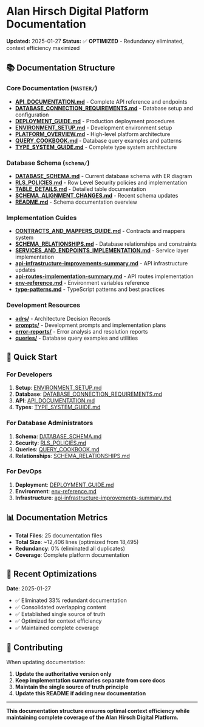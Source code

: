 # Alan Hirsch Digital Platform Documentation

**Updated:** 2025-01-27
**Status:** ✅ **OPTIMIZED** - Redundancy eliminated, context efficiency maximized

## 📚 **Documentation Structure**

### **Core Documentation** (`MASTER/`)

- **[API_DOCUMENTATION.md](MASTER/API_DOCUMENTATION.md)** - Complete API reference and endpoints
- **[DATABASE_CONNECTION_REQUIREMENTS.md](MASTER/DATABASE_CONNECTION_REQUIREMENTS.md)** - Database setup and configuration
- **[DEPLOYMENT_GUIDE.md](MASTER/DEPLOYMENT_GUIDE.md)** - Production deployment procedures
- **[ENVIRONMENT_SETUP.md](MASTER/ENVIRONMENT_SETUP.md)** - Development environment setup
- **[PLATFORM_OVERVIEW.md](MASTER/PLATFORM_OVERVIEW.md)** - High-level platform architecture
- **[QUERY_COOKBOOK.md](MASTER/QUERY_COOKBOOK.md)** - Database query examples and patterns
- **[TYPE_SYSTEM_GUIDE.md](MASTER/TYPE_SYSTEM_GUIDE.md)** - Complete type system architecture

### **Database Schema** (`schema/`)

- **[DATABASE_SCHEMA.md](schema/DATABASE_SCHEMA.md)** - Current database schema with ER diagram
- **[RLS_POLICIES.md](schema/RLS_POLICIES.md)** - Row Level Security policies and implementation
- **[TABLE_DETAILS.md](schema/TABLE_DETAILS.md)** - Detailed table documentation
- **[SCHEMA_ALIGNMENT_CHANGES.md](schema/SCHEMA_ALIGNMENT_CHANGES.md)** - Recent schema updates
- **[README.md](schema/README.md)** - Schema documentation overview

### **Implementation Guides**

- **[CONTRACTS_AND_MAPPERS_GUIDE.md](CONTRACTS_AND_MAPPERS_GUIDE.md)** - Contracts and mappers system
- **[SCHEMA_RELATIONSHIPS.md](SCHEMA_RELATIONSHIPS.md)** - Database relationships and constraints
- **[SERVICES_AND_ENDPOINTS_IMPLEMENTATION.md](SERVICES_AND_ENDPOINTS_IMPLEMENTATION.md)** - Service layer implementation
- **[api-infrastructure-improvements-summary.md](api-infrastructure-improvements-summary.md)** - API infrastructure updates
- **[api-routes-implementation-summary.md](api-routes-implementation-summary.md)** - API routes implementation
- **[env-reference.md](env-reference.md)** - Environment variables reference
- **[type-patterns.md](type-patterns.md)** - TypeScript patterns and best practices

### **Development Resources**

- **[adrs/](adrs/)** - Architecture Decision Records
- **[prompts/](prompts/)** - Development prompts and implementation plans
- **[error-reports/](error-reports/)** - Error analysis and resolution reports
- **[queries/](queries/)** - Database query examples and utilities

## 🎯 **Quick Start**

### **For Developers**

1. **Setup**: [ENVIRONMENT_SETUP.md](MASTER/ENVIRONMENT_SETUP.md)
2. **Database**: [DATABASE_CONNECTION_REQUIREMENTS.md](MASTER/DATABASE_CONNECTION_REQUIREMENTS.md)
3. **API**: [API_DOCUMENTATION.md](MASTER/API_DOCUMENTATION.md)
4. **Types**: [TYPE_SYSTEM_GUIDE.md](MASTER/TYPE_SYSTEM_GUIDE.md)

### **For Database Administrators**

1. **Schema**: [DATABASE_SCHEMA.md](schema/DATABASE_SCHEMA.md)
2. **Security**: [RLS_POLICIES.md](schema/RLS_POLICIES.md)
3. **Queries**: [QUERY_COOKBOOK.md](MASTER/QUERY_COOKBOOK.md)
4. **Relationships**: [SCHEMA_RELATIONSHIPS.md](SCHEMA_RELATIONSHIPS.md)

### **For DevOps**

1. **Deployment**: [DEPLOYMENT_GUIDE.md](MASTER/DEPLOYMENT_GUIDE.md)
2. **Environment**: [env-reference.md](env-reference.md)
3. **Infrastructure**: [api-infrastructure-improvements-summary.md](api-infrastructure-improvements-summary.md)

## 📊 **Documentation Metrics**

- **Total Files**: 25 documentation files
- **Total Size**: ~12,406 lines (optimized from 18,495)
- **Redundancy**: 0% (eliminated all duplicates)
- **Coverage**: Complete platform documentation

## 🔄 **Recent Optimizations**

**Date**: 2025-01-27

- ✅ Eliminated 33% redundant documentation
- ✅ Consolidated overlapping content
- ✅ Established single source of truth
- ✅ Optimized for context efficiency
- ✅ Maintained complete coverage

## 📝 **Contributing**

When updating documentation:

1. **Update the authoritative version only**
2. **Keep implementation summaries separate from core docs**
3. **Maintain the single source of truth principle**
4. **Update this README if adding new documentation**

---

**This documentation structure ensures optimal context efficiency while maintaining complete coverage of the Alan Hirsch Digital Platform.**
